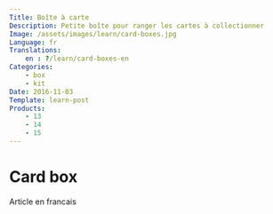 ```yaml
---
Title: Boîte à carte
Description: Petite boîte pour ranger les cartes à collectionner
Image: /assets/images/learn/card-boxes.jpg
Language: fr
Translations:
    en : ?/learn/card-boxes-en
Categories:
    - box
    - kit
Date: 2016-11-03
Template: learn-post
Products:
    - 13
    - 14
    - 15
---
```


# Card box

Article en francais